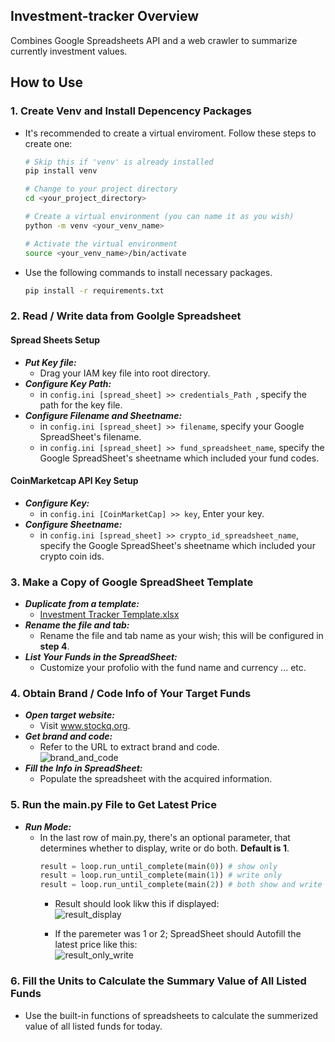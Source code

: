 ## Investment-tracker Overview
Combines Google Spreadsheets API and a web crawler to summarize currently investment values.

## How to Use

### 1. Create Venv and Install Depencency Packages
- It's recommended to create a virtual enviroment. Follow these steps to create one:  
    ```bash
    # Skip this if 'venv' is already installed
    pip install venv

    # Change to your project directory
    cd <your_project_directory>

    # Create a virtual environment (you can name it as you wish)
    python -m venv <your_venv_name>

    # Activate the virtual environment
    source <your_venv_name>/bin/activate
    ```

- Use the following commands to install necessary packages.
    ```bash
    pip install -r requirements.txt
    ```


### 2. Read / Write data from Goolgle Spreadsheet
#### Spread Sheets Setup 
- ***Put Key file:***
    - Drag your IAM key file into root directory.
- ***Configure Key Path:***
    - in `config.ini [spread_sheet] >> credentials_Path `, specify the path for the key file.
- ***Configure Filename and Sheetname:*** 
    - in `config.ini [spread_sheet] >> filename`, specify your Google SpreadSheet's filename.
    - in `config.ini [spread_sheet] >> fund_spreadsheet_name`, specify the Google SpreadSheet's sheetname which included your fund codes.
#### CoinMarketcap API Key Setup
- ***Configure Key:***
    - in `config.ini [CoinMarketCap] >> key`, Enter your key.
- ***Configure Sheetname:***
    - in `config.ini [spread_sheet] >> crypto_id_spreadsheet_name`, specify the Google SpreadSheet's sheetname which included your crypto coin ids.

### 3. Make a Copy of Google SpreadSheet Template
- ***Duplicate from a template:***
    - [Investment Tracker Template.xlsx](https://github.com/do0x0ob/investment-tracker/files/13849644/Investment.Tracker.Template.xlsx)
- ***Rename the file and tab:***
    - Rename the file and tab name as your wish; this will be configured in  **step 4**.
- ***List Your Funds in the SpreadSheet:***
    - Customize your profolio with the fund name and currency ... etc.

### 4. Obtain Brand / Code Info of Your Target Funds
- ***Open target website:*** 
    - Visit www.stockq.org.
- ***Get brand and code:*** 
    - Refer to the URL to extract brand and code.  
      ![brand_and_code](https://github.com/do0x0ob/investment-tracker/assets/153002627/5223140c-6c8f-4eaa-adc9-cd7e8ada7def)
- ***Fill the Info in SpreadSheet:*** 
    - Populate the spreadsheet with the acquired information.

### 5. Run the main.py File to Get Latest Price
- ***Run Mode:*** 
    - In the last row of main.py, there's an optional parameter, that determines whether to display, write or do both. **Default is 1**.
        ```python
        result = loop.run_until_complete(main(0)) # show only
        result = loop.run_until_complete(main(1)) # write only
        result = loop.run_until_complete(main(2)) # both show and write
        ```
        - Result should look likw this if displayed:  
            ![result_display](https://github.com/do0x0ob/investment-tracker/assets/153002627/d69918b4-9714-4ebd-9c3c-800e7bff9e45)

        - If the paremeter was 1 or 2; SpreadSheet should Autofill the latest price like this:  
            ![result_only_write](https://github.com/do0x0ob/investment-tracker/assets/153002627/f475bc58-5e06-4251-a8ce-d842e018b91b)



### 6. Fill the Units to Calculate the Summary Value of All Listed Funds
- Use the built-in functions of spreadsheets to calculate the summerized value of all listed funds for today.
